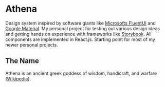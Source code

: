 # Athena

Design system inspired by software giants like [Microsofts FluentUI](https://developer.microsoft.com/en-us/fluentui/) and [Google Material](https://material.io/). My personal project for testing out various design ideas and getting hands on experience with frameworks like [Storybook](https://storybook.js.org/). All components are implemented in React.js. Starting point for most of my newer personal projects.


## The Name

Athena is an ancient greek goddess of wisdom, handicraft, and warfare ([Wikipedia](https://en.wikipedia.org/wiki/Athena)).



